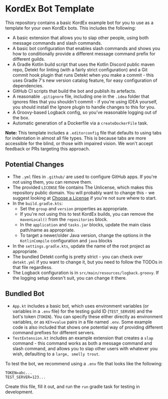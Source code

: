 # KordEx Bot Template

This repository contains a basic KordEx example bot for you to use as a template for your own KordEx bots. This
includes the following:

* A basic extension that allows you to slap other people, using both message commands and slash commands.
* A basic bot configuration that enables slash commands and shows you how to conditionally provide a different
  message command prefix for different guilds.
* A Gradle Kotlin build script that uses the Kotlin Discord public maven repo, Detekt for linting (with a
  fairly strict configuration) and a Git commit hook plugin that runs Detekt when you make a commit - this uses Gradle
  7's new version catalog feature, for easy configuration of dependencies.
* GitHub CI scripts that build the bot and publish its artefacts.
* A reasonable `.gitignore` file, including one in the `.idea` folder that ignores files that you shouldn't commit -
  if you're using IDEA yourself, you should install the Ignore plugin to handle changes to this for you.
* A Groovy-based Logback config, so you've reasonable logging out of the box.
* Automatic generation of a Dockerfile via a `createDockerFile` task.

**Note:** This template includes a `.editorconfig` file that defaults to using tabs for indentation in almost all file
types. This is because tabs are more accessible for the blind, or those with impaired vision. We won't accept
feedback or PRs targeting this approach.

## Potential Changes

* The `.yml` files in `.github/` are used to configure GitHub apps. If you're not using them, you can remove them.
* The provided `LICENSE` file contains The Unlicense, which makes this repository public domain. You will probably want
  to change this - we suggest looking at [Choose a License](https://choosealicense.com/) if you're not sure where to start.
* In the `build.gradle.kts`:
	* Set the `group` and `version` properties as appropriate.
	* If you're not using this to test KordEx builds, you can remove the `mavenLocal()` from the `repositories` block.
	* In the `application` and `tasks.jar` blocks, update the main class path/name as appropriate.
	* To target a newer/older Java version, change the options in the `KotlinCompile` configuration and `java` blocks
* In the `settings.gradle.kts`, update the name of the root project as appropriate.
* The bundled Detekt config is pretty strict - you can check over `detekt.yml` if you want to change it, but you need to
  follow the TODOs in that file regardless.
* The Logback configuration is in `src/main/resources/logback.groovy`. If the logging setup doesn't suit, you can change
  it there.

## Bundled Bot

* `App.kt` includes a basic bot, which uses environment variables (or variables in a `.env` file) for the testing guild
  ID (`TEST_SERVER`) and the bot's token (`TOKEN`). You can specify these either directly as environment variables, or
  as `KEY=value` pairs in a file named `.env`. Some example code is also included that shows one potential way of
  providing different command prefixes for different servers.
* `TestExtension.kt` includes an example extension that creates a `slap` command - this command works as both a
  message command and slash command, and allows you to slap other users with whatever you wish, defaulting to a
  `large, smelly trout`.

To test the bot, we recommend using a `.env` file that looks like the following:

```dotenv
TOKEN=abc...
TEST_SERVER=123...
```

Create this file, fill it out, and run the `run` gradle task for testing in development.
